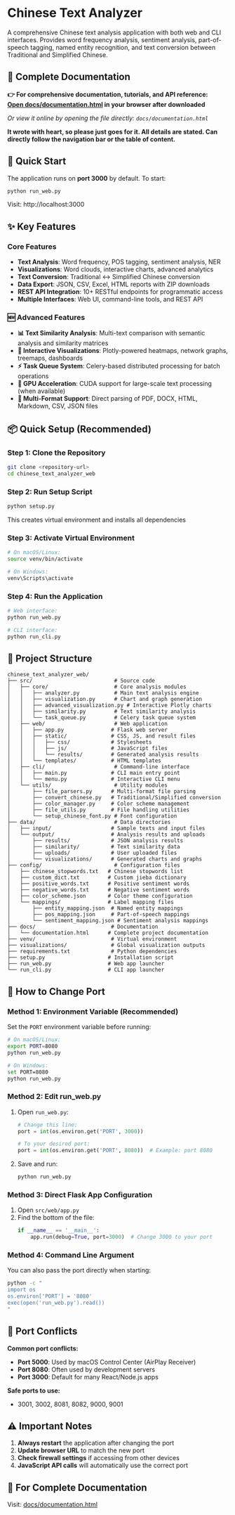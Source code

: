 # Chinese Text Analyzer

A comprehensive Chinese text analysis application with both web and CLI interfaces. Provides word frequency analysis, sentiment analysis, part-of-speech tagging, named entity recognition, and text conversion between Traditional and Simplified Chinese.

## 📖 Complete Documentation

**👉 For comprehensive documentation, tutorials, and API reference:**  
**[Open docs/documentation.html](documentation.html) in your browser after downloaded**

*Or view it online by opening the file directly: `docs/documentation.html`*

**It wrote with heart, so please just goes for it. All details are stated. Can directly follow the navigation bar or the table of content.**

## 🚀 Quick Start

The application runs on **port 3000** by default. To start:

```bash
python run_web.py
```

Visit: http://localhost:3000

## ✨ Key Features

### Core Features
- **Text Analysis**: Word frequency, POS tagging, sentiment analysis, NER
- **Visualizations**: Word clouds, interactive charts, advanced analytics  
- **Text Conversion**: Traditional ↔ Simplified Chinese conversion
- **Data Export**: JSON, CSV, Excel, HTML reports with ZIP downloads
- **REST API Integration**: 10+ RESTful endpoints for programmatic access
- **Multiple Interfaces**: Web UI, command-line tools, and REST API

### 🆕 Advanced Features
- **📊 Text Similarity Analysis**: Multi-text comparison with semantic analysis and similarity matrices
- **🎯 Interactive Visualizations**: Plotly-powered heatmaps, network graphs, treemaps, dashboards
- **⚡ Task Queue System**: Celery-based distributed processing for batch operations
- **🚀 GPU Acceleration**: CUDA support for large-scale text processing (when available)
- **📄 Multi-Format Support**: Direct parsing of PDF, DOCX, HTML, Markdown, CSV, JSON files

## 📦 Quick Setup (Recommended)

### Step 1: Clone the Repository

```bash
git clone <repository-url>
cd chinese_text_analyzer_web
```

### Step 2: Run Setup Script

```bash
python setup.py
```
This creates virtual environment and installs all dependencies

### Step 3: Activate Virtual Environment

```bash
# On macOS/Linux:
source venv/bin/activate

# On Windows:
venv\Scripts\activate
```

### Step 4: Run the Application

```bash
# Web interface:
python run_web.py

# CLI interface:
python run_cli.py
```

## 📁 Project Structure

```
chinese_text_analyzer_web/
├── src/                          # Source code
│   ├── core/                     # Core analysis modules
│   │   ├── analyzer.py           # Main text analysis engine
│   │   ├── visualization.py      # Chart and graph generation
│   │   ├── advanced_visualization.py # Interactive Plotly charts
│   │   ├── similarity.py         # Text similarity analysis
│   │   └── task_queue.py         # Celery task queue system
│   ├── web/                      # Web application
│   │   ├── app.py               # Flask web server
│   │   ├── static/              # CSS, JS, and result files
│   │   │   ├── css/             # Stylesheets
│   │   │   ├── js/              # JavaScript files
│   │   │   └── results/         # Generated analysis results
│   │   └── templates/           # HTML templates
│   ├── cli/                      # Command-line interface
│   │   ├── main.py              # CLI main entry point
│   │   └── menu.py              # Interactive CLI menu
│   └── utils/                    # Utility modules
│       ├── file_parsers.py      # Multi-format file parsing
│       ├── convert_chinese.py   # Traditional/Simplified conversion
│       ├── color_manager.py     # Color scheme management
│       ├── file_utils.py        # File handling utilities
│       └── setup_chinese_font.py # Font configuration
├── data/                         # Data directories
│   ├── input/                   # Sample texts and input files
│   └── output/                  # Analysis results and uploads
│       ├── results/             # JSON analysis results
│       ├── similarity/          # Text similarity data
│       ├── uploads/             # User uploaded files
│       └── visualizations/      # Generated charts and graphs
├── config/                       # Configuration files
│   ├── chinese_stopwords.txt   # Chinese stopwords list
│   ├── custom_dict.txt         # Custom jieba dictionary
│   ├── positive_words.txt      # Positive sentiment words
│   ├── negative_words.txt      # Negative sentiment words
│   ├── color_scheme.json       # Color theme configuration
│   └── mappings/               # Label mapping files
│       ├── entity_mapping.json  # Named entity mappings
│       ├── pos_mapping.json     # Part-of-speech mappings
│       └── sentiment_mapping.json # Sentiment analysis mappings
├── docs/                        # Documentation
│   └── documentation.html      # Complete project documentation
├── venv/                        # Virtual environment
├── visualizations/              # Global visualization outputs
├── requirements.txt             # Python dependencies
├── setup.py                    # Installation script
├── run_web.py                  # Web app launcher
└── run_cli.py                  # CLI app launcher
```

## 🔧 How to Change Port

### Method 1: Environment Variable (Recommended)

Set the `PORT` environment variable before running:

```bash
# On macOS/Linux:
export PORT=8080
python run_web.py

# On Windows:
set PORT=8080
python run_web.py
```

### Method 2: Edit run_web.py

1. Open `run_web.py`:
   ```python
   # Change this line:
   port = int(os.environ.get('PORT', 3000))
   
   # To your desired port:
   port = int(os.environ.get('PORT', 8080))  # Example: port 8080
   ```

2. Save and run:
   ```bash
   python run_web.py
   ```

### Method 3: Direct Flask App Configuration

1. Open `src/web/app.py`
2. Find the bottom of the file:
   ```python
   if __name__ == '__main__':
       app.run(debug=True, port=3000)  # Change 3000 to your port
   ```

### Method 4: Command Line Argument

You can also pass the port directly when starting:

```bash
python -c "
import os
os.environ['PORT'] = '8080'
exec(open('run_web.py').read())
"
```

## 🚨 Port Conflicts

**Common port conflicts:**
- **Port 5000**: Used by macOS Control Center (AirPlay Receiver)
- **Port 8080**: Often used by development servers
- **Port 3000**: Default for many React/Node.js apps

**Safe ports to use:**
- 3001, 3002, 8081, 8082, 9000, 9001

## ⚠️ Important Notes

1. **Always restart** the application after changing the port
2. **Update browser URL** to match the new port
3. **Check firewall settings** if accessing from other devices
4. **JavaScript API calls** will automatically use the correct port

## 📖 For Complete Documentation

Visit: [docs/documentation.html](documentation.html) 